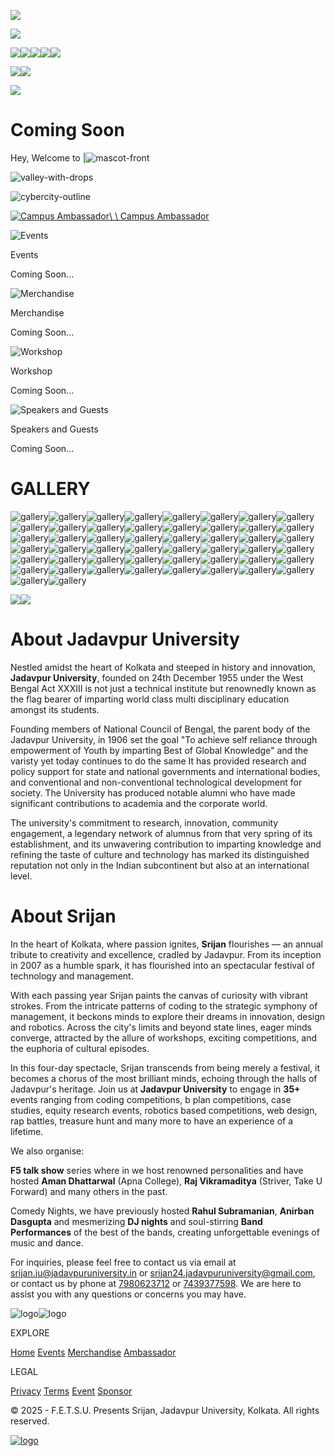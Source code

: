 ![](https://srijanju.in/_next/image?url=%2Fassets%2Fstar.png&w=2048&q=75)

![](https://srijanju.in/_next/image?url=%2F_next%2Fstatic%2Fmedia%2Fblurattop.cdfc9042.png&w=3840&q=75)

![](https://srijanju.in/_next/image?url=%2Fassets%2Fhero-planet1.png&w=1080&q=75)![](https://srijanju.in/_next/image?url=%2Fassets%2Fhero-planet2.png&w=1080&q=75)![](https://srijanju.in/assets/shootingstar.png)![](https://srijanju.in/assets/shootingstar.png)![](https://srijanju.in/assets/ufo.png)

![](https://srijanju.in/_next/image?url=%2Fassets%2FSubtract.png&w=1080&q=75)![](https://srijanju.in/_next/image?url=%2Fassets%2FSrijan_logo.png&w=1080&q=75)

![](https://srijanju.in/_next/image?url=%2Fassets%2FVector.png&w=256&q=75)

# Coming Soon

Hey, Welcome to \|![mascot-front](https://srijanju.in/_next/image?url=%2F_next%2Fstatic%2Fmedia%2Fmascot-front2.a76033ba.png&w=1080&q=75)

![valley-with-drops](https://srijanju.in/_next/image?url=%2F_next%2Fstatic%2Fmedia%2FvalleyWithDrops.1febf6aa.png&w=3840&q=75)

![cybercity-outline](https://srijanju.in/_next/image?url=%2F_next%2Fstatic%2Fmedia%2FcybercityOutline.0409b78a.png&w=3840&q=75)

[![Campus Ambassador](https://srijanju.in/_next/image?url=%2Fimages%2Fambassador.jpeg&w=3840&q=75)\\
\\
Campus Ambassador](https://forms.gle/TUUZX1gZfJG627jdA)

![Events](https://srijanju.in/_next/image?url=%2Fimages%2Fevents.jpg&w=3840&q=75)

Events

Coming Soon...

![Merchandise](https://srijanju.in/_next/image?url=%2Fimages%2Fmerchandise.jpg&w=3840&q=75)

Merchandise

Coming Soon...

![Workshop](https://srijanju.in/_next/image?url=%2Fimages%2Fworkshop.jpg&w=3840&q=75)

Workshop

Coming Soon...

![Speakers and Guests](https://srijanju.in/_next/image?url=%2Fimages%2Fspeakers.jpg&w=3840&q=75)

Speakers and Guests

Coming Soon...

# GALLERY

![gallery](https://srijanju.in/_next/image?url=%2Fimages%2FGalleria%2F1.png&w=640&q=75)![gallery](https://srijanju.in/_next/image?url=%2Fimages%2FGalleria%2F2.png&w=640&q=75)![gallery](https://srijanju.in/_next/image?url=%2Fimages%2FGalleria%2F3.png&w=640&q=75)![gallery](https://srijanju.in/_next/image?url=%2Fimages%2FGalleria%2F4.png&w=640&q=75)![gallery](https://srijanju.in/_next/image?url=%2Fimages%2FGalleria%2F5.png&w=640&q=75)![gallery](https://srijanju.in/_next/image?url=%2Fimages%2FGalleria%2F6.png&w=640&q=75)![gallery](https://srijanju.in/_next/image?url=%2Fimages%2FGalleria%2F7.png&w=640&q=75)![gallery](https://srijanju.in/_next/image?url=%2Fimages%2FGalleria%2F8.png&w=640&q=75)![gallery](https://srijanju.in/_next/image?url=%2Fimages%2FGalleria%2F9.png&w=640&q=75)![gallery](https://srijanju.in/_next/image?url=%2Fimages%2FGalleria%2F10.png&w=640&q=75)![gallery](https://srijanju.in/_next/image?url=%2Fimages%2FGalleria%2F11.png&w=640&q=75)![gallery](https://srijanju.in/_next/image?url=%2Fimages%2FGalleria%2F12.png&w=640&q=75)![gallery](https://srijanju.in/_next/image?url=%2Fimages%2FGalleria%2F13.png&w=640&q=75)![gallery](https://srijanju.in/_next/image?url=%2Fimages%2FGalleria%2F14.png&w=640&q=75)![gallery](https://srijanju.in/_next/image?url=%2Fimages%2FGalleria%2F15.png&w=640&q=75)![gallery](https://srijanju.in/_next/image?url=%2Fimages%2FGalleria%2F16.png&w=640&q=75)![gallery](https://srijanju.in/_next/image?url=%2Fimages%2FGalleria%2F17.png&w=640&q=75)![gallery](https://srijanju.in/_next/image?url=%2Fimages%2FGalleria%2F18.png&w=640&q=75)![gallery](https://srijanju.in/_next/image?url=%2Fimages%2FGalleria%2F19.png&w=640&q=75)![gallery](https://srijanju.in/_next/image?url=%2Fimages%2FGalleria%2F20.png&w=640&q=75)![gallery](https://srijanju.in/_next/image?url=%2Fimages%2FGalleria%2F21.png&w=640&q=75)![gallery](https://srijanju.in/_next/image?url=%2Fimages%2FGalleria%2F22.png&w=640&q=75)![gallery](https://srijanju.in/_next/image?url=%2Fimages%2FGalleria%2F23.png&w=640&q=75)![gallery](https://srijanju.in/_next/image?url=%2Fimages%2FGalleria%2F24.png&w=640&q=75)![gallery](https://srijanju.in/_next/image?url=%2Fimages%2FGalleria%2F25.png&w=640&q=75)![gallery](https://srijanju.in/_next/image?url=%2Fimages%2FGalleria%2F1.png&w=640&q=75)![gallery](https://srijanju.in/_next/image?url=%2Fimages%2FGalleria%2F2.png&w=640&q=75)![gallery](https://srijanju.in/_next/image?url=%2Fimages%2FGalleria%2F3.png&w=640&q=75)![gallery](https://srijanju.in/_next/image?url=%2Fimages%2FGalleria%2F4.png&w=640&q=75)![gallery](https://srijanju.in/_next/image?url=%2Fimages%2FGalleria%2F5.png&w=640&q=75)![gallery](https://srijanju.in/_next/image?url=%2Fimages%2FGalleria%2F6.png&w=640&q=75)![gallery](https://srijanju.in/_next/image?url=%2Fimages%2FGalleria%2F7.png&w=640&q=75)![gallery](https://srijanju.in/_next/image?url=%2Fimages%2FGalleria%2F8.png&w=640&q=75)![gallery](https://srijanju.in/_next/image?url=%2Fimages%2FGalleria%2F9.png&w=640&q=75)![gallery](https://srijanju.in/_next/image?url=%2Fimages%2FGalleria%2F10.png&w=640&q=75)![gallery](https://srijanju.in/_next/image?url=%2Fimages%2FGalleria%2F11.png&w=640&q=75)![gallery](https://srijanju.in/_next/image?url=%2Fimages%2FGalleria%2F12.png&w=640&q=75)![gallery](https://srijanju.in/_next/image?url=%2Fimages%2FGalleria%2F13.png&w=640&q=75)![gallery](https://srijanju.in/_next/image?url=%2Fimages%2FGalleria%2F14.png&w=640&q=75)![gallery](https://srijanju.in/_next/image?url=%2Fimages%2FGalleria%2F15.png&w=640&q=75)![gallery](https://srijanju.in/_next/image?url=%2Fimages%2FGalleria%2F16.png&w=640&q=75)![gallery](https://srijanju.in/_next/image?url=%2Fimages%2FGalleria%2F17.png&w=640&q=75)![gallery](https://srijanju.in/_next/image?url=%2Fimages%2FGalleria%2F18.png&w=640&q=75)![gallery](https://srijanju.in/_next/image?url=%2Fimages%2FGalleria%2F19.png&w=640&q=75)![gallery](https://srijanju.in/_next/image?url=%2Fimages%2FGalleria%2F20.png&w=640&q=75)![gallery](https://srijanju.in/_next/image?url=%2Fimages%2FGalleria%2F21.png&w=640&q=75)![gallery](https://srijanju.in/_next/image?url=%2Fimages%2FGalleria%2F22.png&w=640&q=75)![gallery](https://srijanju.in/_next/image?url=%2Fimages%2FGalleria%2F23.png&w=640&q=75)![gallery](https://srijanju.in/_next/image?url=%2Fimages%2FGalleria%2F24.png&w=640&q=75)![gallery](https://srijanju.in/_next/image?url=%2Fimages%2FGalleria%2F25.png&w=640&q=75)

![](https://srijanju.in/images/Sponsors.png)![](https://srijanju.in/images/PastSponsors.png)

# About Jadavpur University

Nestled amidst the heart of Kolkata and steeped in history and innovation, **Jadavpur University**, founded on 24th December 1955 under the West Bengal Act XXXIII is not just a technical institute but renownedly known as the flag bearer of imparting world class multi disciplinary education amongst its students.

Founding members of National Council of Bengal, the parent body of the Jadavpur University, in 1906 set the goal "To achieve self reliance through empowerment of Youth by imparting Best of Global Knowledge" and the varisty yet today continues to do the same It has provided research and policy support for state and national governments and international bodies, and conventional and non-conventional technological development for society. The University has produced notable alumni who have made significant contributions to academia and the corporate world.

The university's commitment to research, innovation, community engagement, a legendary network of alumnus from that very spring of its establishment, and its unwavering contribution to imparting knowledge and refining the taste of culture and technology has marked its distinguished reputation not only in the Indian subcontinent but also at an international level.

# About Srijan

In the heart of Kolkata, where passion ignites, **Srijan** flourishes — an annual tribute to creativity and excellence, cradled by Jadavpur. From its inception in 2007 as a humble spark, it has flourished into an spectacular festival of technology and management.

With each passing year Srijan paints the canvas of curiosity with vibrant strokes. From the intricate patterns of coding to the strategic symphony of management, it beckons minds to explore their dreams in innovation, design and robotics. Across the city's limits and beyond state lines, eager minds converge, attracted by the allure of workshops, exciting competitions, and the euphoria of cultural episodes.

In this four-day spectacle, Srijan transcends from being merely a festival, it becomes a chorus of the most brilliant minds, echoing through the halls of Jadavpur's heritage. Join us at **Jadavpur University** to engage in **35+** events ranging from coding competitions, b plan competitions, case studies, equity research events, robotics based competitions, web design, rap battles, treasure hunt and many more to have an experience of a lifetime.

We also organise:

**F5 talk show** series where in we host renowned personalities and have hosted **Aman Dhattarwal** (Apna College), **Raj Vikramaditya** (Striver, Take U Forward) and many others in the past.

Comedy Nights, we have previously hosted **Rahul Subramanian**, **Anirban Dasgupta** and mesmerizing **DJ nights** and soul-stirring **Band Performances** of the best of the bands, creating unforgettable evenings of music and dance.

For inquiries, please feel free to contact us via email at [srijan.ju@jadavpuruniversity.in](mailto:srijan.ju@jadavpuruniversity.in) or [srijan24.jadavpuruniversity@gmail.com](mailto:srijan24.jadavpuruniversity@gmail.com), or contact us by phone at [7980623712](tel:7980623712) or [7439377598](tel:7439377598). We are here to assist you with any questions or concerns you may have.

![logo](https://srijanju.in/_next/image?url=%2Fassets%2FVector.png&w=256&q=75)![logo](https://srijanju.in/_next/image?url=%2Fassets%2Fjulogo.png&w=256&q=75)

EXPLORE

[Home](https://srijanju.in/) [Events](https://srijanju.in/events) [Merchandise](https://srijanju.in/merchandise) [Ambassador](https://srijanju.in/ambassador)

LEGAL

[Privacy](https://srijanju.in/pdf/Srijan_Privacy_Policy.pdf) [Terms](https://srijanju.in/pdf/Srijan_Terms_and_Conditions.pdf) [Event](https://srijanju.in/pdf/Srijan_Event_Brochure.pdf) [Sponsor](https://srijanju.in/pdf/Srijan_Sponsorship_Brochure.pdf)

© 2025 - F.E.T.S.U. Presents Srijan, Jadavpur University, Kolkata. All rights reserved.

[![logo](https://srijanju.in/assets/Srijan_logo.png)](https://srijanju.in/)
